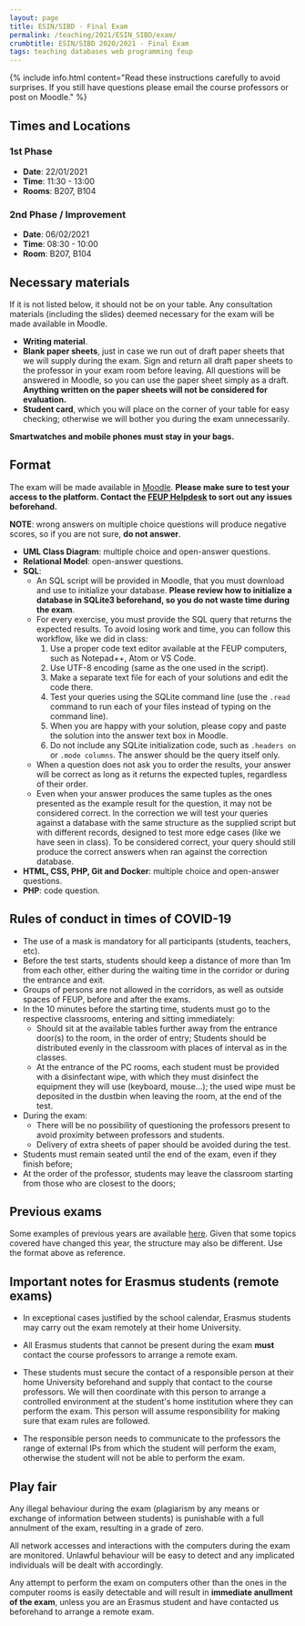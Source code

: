 ```yaml
---
layout: page
title: ESIN/SIBD - Final Exam
permalink: /teaching/2021/ESIN_SIBD/exam/
crumbtitle: ESIN/SIBD 2020/2021 - Final Exam
tags: teaching databases web programming feup
---
```



{% include info.html content="Read these instructions carefully to avoid surprises. If you still have questions please email the course professors or post on Moodle." %}

## Times and Locations

### 1st Phase

- **Date**: 22/01/2021
- **Time**: 11:30 - 13:00
- **Rooms**: B207, B104

### 2nd Phase / Improvement

- **Date**: 06/02/2021
- **Time**: 08:30 - 10:00
- **Room**: B207, B104

## Necessary materials

If it is not listed below, it should not be on your table. Any consultation materials (including the slides) deemed necessary for the exam will be made available in Moodle.

- **Writing material**.
- **Blank paper sheets**, just in case we run out of draft paper sheets that we will supply during the exam. Sign and return all draft paper sheets to the professor in your exam room before leaving. All questions will be answered in Moodle, so you can use the paper sheet simply as a draft. **Anything written on the paper sheets will not be considered for evaluation.**
- **Student card**, which you will place on the corner of your table for easy checking; otherwise we will bother you during the exam unnecessarily.

**Smartwatches and mobile phones must stay in your bags.**

## Format

The exam will be made available in [Moodle](https://moodle.up.pt). **Please make sure to test your access to the platform. Contact the [FEUP Helpdesk](mailto:helpdesk@fe.up.pt) to sort out any issues beforehand.**  

**NOTE**: wrong answers on multiple choice questions will produce negative scores, so if you are not sure, **do not answer**.

- **UML Class Diagram**: multiple choice and open-answer questions.
- **Relational Model**: open-answer questions.
- **SQL**:
	- An SQL script will be provided in Moodle, that you must download and use to initialize your database. **Please review how to initialize a database in SQLite3 beforehand, so you do not waste time during the exam**.
	- For every exercise, you must provide the SQL query that returns the expected results. To avoid losing work and time, you can follow this workflow, like we did in class:
		1. Use a proper code text editor available at the FEUP computers, such as Notepad++, Atom or VS Code.
		2. Use UTF-8 encoding (same as the one used in the script).
		3. Make a separate text file for each of your solutions and edit the code there.
		4. Test your queries using the SQLite command line (use the `.read` command to run each of your files instead of typing on the command line).
		5. When you are happy with your solution, please copy and paste the solution into the answer text box in Moodle.
		6. Do not include any SQLite initialization code, such as `.headers on` or `.mode columns`. The answer should be the query itself only.
	- When a question does not ask you to order the results, your answer will be correct as long as it returns the expected tuples, regardless of their order.
	- Even when your answer produces the same tuples as the ones presented as the example result for the question, it may not be considered correct. In the correction we will test your queries against a database with the same structure as the supplied script but with different records, designed to test more edge cases (like we have seen in class). To be considered correct, your query should still produce the correct answers when ran against the correction database.
- **HTML, CSS, PHP, Git and Docker**: multiple choice and open-answer questions.
- **PHP**: code question.

## Rules of conduct in times of COVID-19
- The use of a mask is mandatory for all participants (students, teachers, etc).
- Before the test starts, students should keep a distance of more than 1m from each other, either during the waiting time in the corridor or during the entrance and exit.
- Groups of persons are not allowed in the corridors, as well as outside spaces of FEUP, before and after the exams.
- In the 10 minutes before the starting time, students must go to the respective classrooms, entering and sitting immediately:
	- Should sit at the available tables further away from the entrance door(s) to the room, in the order of entry; Students should be distributed evenly in the classroom with places of interval as in the classes.
	- At the entrance of the PC rooms, each student must be provided with a disinfectant wipe, with which they must disinfect the equipment they will use (keyboard, mouse...); the used wipe must be deposited in the dustbin when leaving the room, at the end of the test.
- During the exam:
	- There will be no possibility of questioning the professors present to avoid proximity between professors and students.
	- Delivery of extra sheets of paper should be avoided during the test.
- Students must remain seated until the end of the exam, even if they finish before;
- At the order of the professor, students may leave the classroom starting from those who are closest to the doors;

## Previous exams

Some examples of previous years are available [here](https://web.fe.up.pt/~arestivo/page/courses/2018/sibd/exam/). Given that some topics covered have changed this year, the structure may also be different. Use the format above as reference.

## Important notes for Erasmus students (remote exams)

- In exceptional cases justified by the school calendar, Erasmus students may carry out the exam remotely at their home University.

- All Erasmus students that cannot be present during the exam **must** contact the course professors to arrange a remote exam.

- These students must secure the contact of a responsible person at their home University beforehand and supply that contact to the course professors. We will then coordinate with this person to arrange a controlled environment at the student's home institution where they can perform the exam. This person will assume responsibility for making sure that exam rules are followed.

- The responsible person needs to communicate to the professors the range of external IPs from which the student will perform the exam, otherwise the student will not be able to perform the exam.

## Play fair

Any illegal behaviour during the exam (plagiarism by any means or exchange of information between students) is punishable with a full annulment of the exam, resulting in a grade of zero.

All network accesses and interactions with the computers during the exam are monitored. Unlawful behaviour will be easy to detect and any implicated individuals will be dealt with accordingly.

Any attempt to perform the exam on computers other than the ones in the computer rooms is easily detectable and will result in __immediate anullment of the exam__, unless you are an Erasmus student and have contacted us beforehand to arrange a remote exam.
